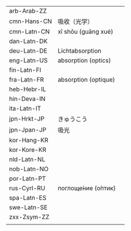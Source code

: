 | | | |
|-|-|-|
| arb-Arab-ZZ |  |  |
| cmn-Hans-CN | 吸收（光学） |  |
| cmn-Latn-CN | xī shōu (guāng xué) |  |
| dan-Latn-DK |  |  |
| deu-Latn-DE | Lichtabsorption |  |
| eng-Latn-US | absorption (optics) |  |
| fin-Latn-FI |  |  |
| fra-Latn-FR | absorption (optique) |  |
| heb-Hebr-IL |  |  |
| hin-Deva-IN |  |  |
| ita-Latn-IT |  |  |
| jpn-Hrkt-JP | きゅうこう |  |
| jpn-Jpan-JP | 吸光 |  |
| kor-Hang-KR |  |  |
| kor-Kore-KR |  |  |
| nld-Latn-NL |  |  |
| nob-Latn-NO |  |  |
| por-Latn-PT |  |  |
| rus-Cyrl-RU | поглоще́ние (о́птик) |  |
| spa-Latn-ES |  |  |
| swe-Latn-SE |  |  |
| zxx-Zsym-ZZ |  |  |
|  |  |  |
